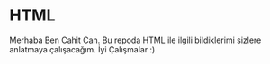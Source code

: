 # HTML

<p>Merhaba
Ben Cahit Can. Bu repoda HTML ile ilgili bildiklerimi sizlere anlatmaya çalışacağım.
İyi Çalışmalar :)
</p>